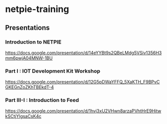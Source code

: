 # netpie-training

## Presentations

### Introduction to NETPIE
https://docs.google.com/presentation/d/14eYYBt9s2QBeLMdg5VSiv1356H3mm6pwjA04MNW-1BU

### Part I : IOT Development Kit Workshop
https://docs.google.com/presentation/d/12G5pDWaYFFQ_5XaKTH_F9BPvCGKEGnZoZKhTBEkdT-4

### Part III-I : Introduction to Feed
https://docs.google.com/presentation/d/1hvj3xU2VHwn8arzaPVhtHrE9HitwkSCtjYlgsaCsK4c



